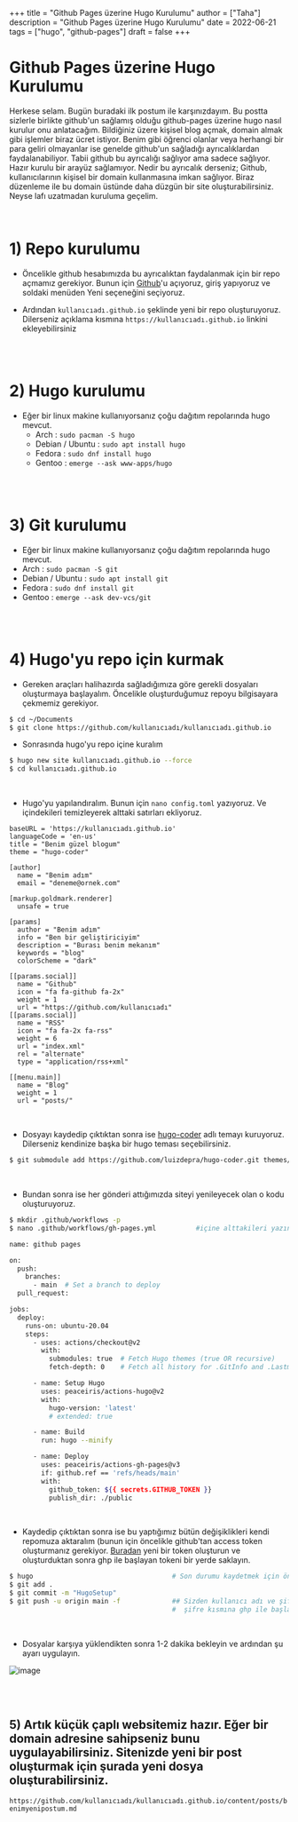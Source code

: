 +++
title = "Github Pages üzerine Hugo Kurulumu"
author = ["Taha"]
description = "Github Pages üzerine Hugo Kurulumu"
date = 2022-06-21
tags = ["hugo", "github-pages"]
draft = false
+++

# Github Pages üzerine Hugo Kurulumu
Herkese selam. Bugün buradaki ilk postum ile karşınızdayım. Bu postta sizlerle birlikte github'un sağlamış olduğu github-pages üzerine hugo nasıl kurulur onu anlatacağım.
Bildiğiniz üzere kişisel blog açmak, domain almak gibi işlemler biraz ücret istiyor. Benim gibi öğrenci olanlar veya herhangi bir para geliri olmayanlar ise genelde github'un sağladığı ayrıcalıklardan faydalanabiliyor. Tabii github bu ayrıcalığı sağlıyor ama sadece sağlıyor. Hazır kurulu bir arayüz sağlamıyor. 
Nedir bu ayrıcalık derseniz; Github, kullanıcılarının kişisel bir domain kullanmasına imkan sağlıyor. Biraz düzenleme ile bu domain üstünde daha düzgün bir site oluşturabilirsiniz. Neyse lafı uzatmadan kuruluma geçelim.

<br>

# 1) Repo kurulumu
- Öncelikle github hesabımızda bu ayrıcalıktan faydalanmak için bir repo açmamız gerekiyor. Bunun için [Github](https://github.com)'u açıyoruz, giriş yapıyoruz ve soldaki menüden Yeni seçeneğini seçiyoruz.

- Ardından `kullanıcıadı.github.io` şeklinde yeni bir repo oluşturuyoruz. Dilerseniz açıklama kısmına `https://kullanıcıadı.github.io` linkini ekleyebilirsiniz

<br><br>

# 2) Hugo kurulumu
- Eğer bir linux makine kullanıyorsanız çoğu dağıtım repolarında hugo mevcut. 
  - Arch : `sudo pacman -S hugo`
  - Debian / Ubuntu : `sudo apt install hugo`
  - Fedora : `sudo dnf install hugo`
  - Gentoo : `emerge --ask www-apps/hugo`
  
<br><br>
  
# 3) Git kurulumu
- Eğer bir linux makine kullanıyorsanız çoğu dağıtım repolarında hugo mevcut. 
 - Arch : `sudo pacman -S git`
 - Debian / Ubuntu : `sudo apt install git`
 - Fedora : `sudo dnf install git`
 - Gentoo : `emerge --ask dev-vcs/git`

<br><br>
  
# 4) Hugo'yu repo için kurmak
- Gereken araçları halihazırda sağladığımıza göre gerekli dosyaları oluşturmaya başlayalım. Öncelikle oluşturduğumuz repoyu bilgisayara çekmemiz gerekiyor.
```bash
$ cd ~/Documents
$ git clone https://github.com/kullanıcıadı/kullanıcıadı.github.io
 ```
 
 
- Sonrasında hugo'yu repo içine kuralım
```bash
$ hugo new site kullanıcıadı.github.io --force
$ cd kullanıcıadı.github.io
```

<br>

- Hugo'yu yapılandıralım. Bunun için `nano config.toml` yazıyoruz. Ve içindekileri temizleyerek alttaki satırları ekliyoruz.

```
baseURL = 'https://kullanıcıadı.github.io'
languageCode = 'en-us'
title = "Benim güzel blogum"
theme = "hugo-coder"

[author]
  name = "Benim adım"
  email = "deneme@ornek.com"

[markup.goldmark.renderer]
  unsafe = true

[params]
  author = "Benim adım"
  info = "Ben bir geliştiriciyim"
  description = "Burası benim mekanım"
  keywords = "blog"
  colorScheme = "dark"

[[params.social]]
  name = "Github"
  icon = "fa fa-github fa-2x"
  weight = 1
  url = "https://github.com/kullanıcıadı"
[[params.social]]
  name = "RSS"
  icon = "fa fa-2x fa-rss"
  weight = 6
  url = "index.xml"
  rel = "alternate"
  type = "application/rss+xml"

[[menu.main]]
  name = "Blog"
  weight = 1
  url = "posts/"
```

<br> 

- Dosyayı kaydedip çıktıktan sonra ise [hugo-coder](https://github.com/luizdepra/hugo-coder) adlı temayı kuruyoruz. Dilerseniz kendinize başka bir hugo teması seçebilirsiniz.
```bash
$ git submodule add https://github.com/luizdepra/hugo-coder.git themes/hugo-coder
```

<br>

- Bundan sonra ise her gönderi attığımızda siteyi yenileyecek olan o kodu oluşturuyoruz.
```bash
$ mkdir .github/workflows -p
$ nano .github/workflows/gh-pages.yml          #içine alttakileri yazın

name: github pages

on:
  push:
    branches:
      - main  # Set a branch to deploy
  pull_request:

jobs:
  deploy:
    runs-on: ubuntu-20.04
    steps:
      - uses: actions/checkout@v2
        with:
          submodules: true  # Fetch Hugo themes (true OR recursive)
          fetch-depth: 0    # Fetch all history for .GitInfo and .Lastmod

      - name: Setup Hugo
        uses: peaceiris/actions-hugo@v2
        with:
          hugo-version: 'latest'
          # extended: true

      - name: Build
        run: hugo --minify

      - name: Deploy
        uses: peaceiris/actions-gh-pages@v3
        if: github.ref == 'refs/heads/main'
        with:
          github_token: ${{ secrets.GITHUB_TOKEN }}
          publish_dir: ./public
```

<br>

- Kaydedip çıktıktan sonra ise bu yaptığımız bütün değişiklikleri kendi repomuza aktaralım (bunun için öncelikle github'tan access token oluşturmanız gerekiyor. [Buradan](https://github.com/settings/tokens) yeni bir token oluşturun ve oluşturduktan sonra ghp ile başlayan tokeni bir yerde saklayın.
```bash
$ hugo                                   # Son durumu kaydetmek için önemlidir
$ git add .
$ git commit -m "HugoSetup"
$ git push -u origin main -f             ## Sizden kullanıcı adı ve şifre isteyecek. Kullanıcı adınızı yazın ve 
                                         #  şifre kısmına ghp ile başlayan tokeni girin. Dosyalar karşıya yüklenecektir.
```

<br>

- Dosyalar karşıya yüklendikten sonra 1-2 dakika bekleyin ve ardından şu ayarı uygulayın.

![image](https://user-images.githubusercontent.com/62564400/174791940-e8b7dabc-a047-4bd9-84b5-8e7234a8d672.png)

<br><br>

## 5) Artık küçük çaplı websitemiz hazır. Eğer bir domain adresine sahipseniz bunu uygulayabilirsiniz. Sitenizde yeni bir post oluşturmak için şurada yeni dosya oluşturabilirsiniz.
`https://github.com/kullanıcıadı/kullanıcıadı.github.io/content/posts/benimyenipostum.md`

